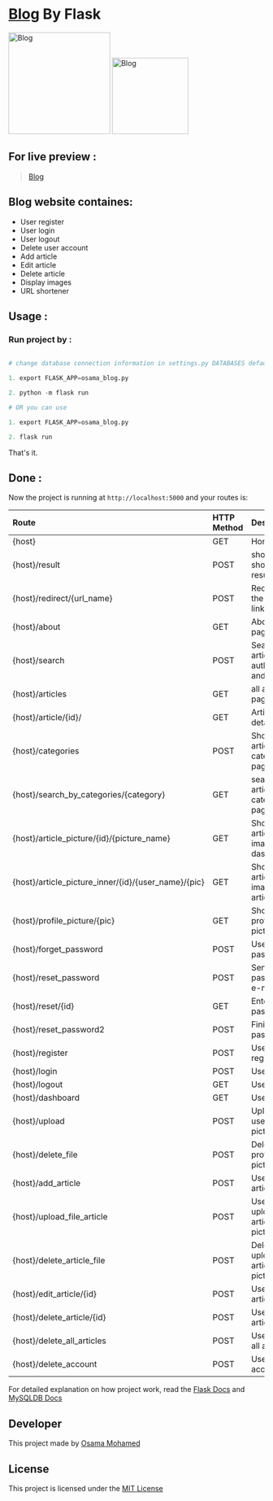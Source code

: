 # [Blog](https://blog-by-osama-mohamed.herokuapp.com) By Flask

[<img src="http://flask.pocoo.org/static/logo/flask.png" width="200" title="Blog" >](https://blog-by-osama-mohamed.herokuapp.com)
[<img src="https://www.mysql.com/common/logos/logo-mysql-170x115.png" width="150" title="Blog" >](https://blog-by-osama-mohamed.herokuapp.com)


## For live preview :
> [Blog](https://blog-by-osama-mohamed.herokuapp.com)


## Blog website containes:
* User register 
* User login
* User logout 
* Delete user account
* Add article
* Edit article
* Delete article
* Display images
* URL shortener


## Usage :
### Run project by :

``` python

# change database connection information in settings.py DATABASES default values with your info then run 

1. export FLASK_APP=osama_blog.py

2. python -m flask run

# OR you can use

1. export FLASK_APP=osama_blog.py

2. flask run

```

That's it.

## Done :

Now the project is running at `http://localhost:5000` and your routes is:


| Route                                                      | HTTP Method 	   | Description                           	      |
|:-----------------------------------------------------------|:----------------|:---------------------------------------------|
| {host}       	                                             | GET       	     | Home page                                    |
| {host}/result       	                                     | POST       	   | show url shortener result                    |
| {host}/redirect/{url_name}       	                         | POST       	   | Redirect to the original link                |
| {host}/about 	                                             | GET       	     | About me page                                |
| {host}/search 	                                           | POST      	     | Search in article author, title and id       |
| {host}/articles       	                                   | GET       	     | all articles page                            |
| {host}/article/{id}/                        	             | GET       	     | Article detail                               |
| {host}/categories                                          | POST       	   | Show articles by category page               |
| {host}/search_by_categories/{category}       	             | GET       	     | search articles by category page             |
| {host}/article_picture/{id}/{picture_name}                 | GET         	   | Show article image from dashboard            |
| {host}/article_picture_inner/{id}/{user_name}/{pic}        | GET         	   | Show article image from article page         |
| {host}/profile_picture/{pic}                	             | GET       	     | Show user profile picture                    |
| {host}/forget_password                             	       | POST      	     | User forget password                         |
| {host}/reset_password                             	       | POST      	     | Send reset password e-mail                   |
| {host}/reset/{id}                             	           | GET      	     | Enter new password                           |
| {host}/reset_password2                             	       | POST      	     | Finish reset password                        |
| {host}/register                             	             | POST      	     | User register                                |
| {host}/login                                	             | POST       	   | User login                                   |
| {host}/logout                                	             | GET         	   | User logout                                  |
| {host}/dashboard                            	             | GET       	     | User profile                                 |
| {host}/upload                               	             | POST      	     | Upload user profile picture                  |
| {host}/delete_file                           	             | POST      	     | Delete user profile picture                  |
| {host}/add_article                          	             | POST      	     | User add article                             |
| {host}/upload_file_article                   	             | POST      	     | User upload article picture                  |
| {host}/delete_article_file                   	             | POST      	     | Delete upload article picture                |
| {host}/edit_article/{id}                          	       | POST      	     | User Edit article                            |
| {host}/delete_article/{id}                   	             | POST      	     | User delete article                          |
| {host}/delete_all_articles                   	             | POST      	     | User delete all articles                     |
| {host}/delete_account                       	             | POST      	     | User delete account                          |


For detailed explanation on how project work, read the [Flask Docs](http://flask.pocoo.org/docs/0.12/) and [MySQLDB Docs](https://dev.mysql.com/doc/)

## Developer
This project made by [Osama Mohamed](https://www.facebook.com/osama.mohamed.ms)

## License
This project is licensed under the [MIT License](https://opensource.org/licenses/MIT)

